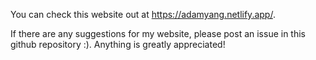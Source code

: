 You can check this website out at https://adamyang.netlify.app/. 

If there are any suggestions for my website, please post an issue in this github repository :). Anything is greatly appreciated!

